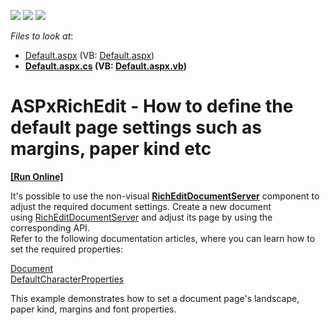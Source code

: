 <!-- default badges list -->
![](https://img.shields.io/endpoint?url=https://codecentral.devexpress.com/api/v1/VersionRange/128545359/16.1.4%2B)
[![](https://img.shields.io/badge/Open_in_DevExpress_Support_Center-FF7200?style=flat-square&logo=DevExpress&logoColor=white)](https://supportcenter.devexpress.com/ticket/details/T520406)
[![](https://img.shields.io/badge/📖_How_to_use_DevExpress_Examples-e9f6fc?style=flat-square)](https://docs.devexpress.com/GeneralInformation/403183)
<!-- default badges end -->
<!-- default file list -->
*Files to look at*:

* [Default.aspx](./CS/Default.aspx) (VB: [Default.aspx](./VB/Default.aspx))
* **[Default.aspx.cs](./CS/Default.aspx.cs) (VB: [Default.aspx.vb](./VB/Default.aspx.vb))**
<!-- default file list end -->
# ASPxRichEdit - How to define the default page settings such as margins, paper kind etc
<!-- run online -->
**[[Run Online]](https://codecentral.devexpress.com/t520406/)**
<!-- run online end -->


<p>It's possible to use the non-visual <a href="https://documentation.devexpress.com/#CoreLibraries/clsDevExpressXtraRichEditRichEditDocumentServertopic"><strong>RichEditDocumentServer</strong></a> component to adjust the required document settings. Create a new document using <a href="https://documentation.devexpress.com/#CoreLibraries/clsDevExpressXtraRichEditRichEditDocumentServertopic">RichEditDocumentServer</a> and adjust its page by using the corresponding API.<br>Refer to the following documentation articles, where you can learn how to set the required properties:</p>
<a href="https://documentation.devexpress.com/CoreLibraries/clsDevExpressXtraRichEditAPINativeDocumenttopic.aspx">Document</a> <br><a href="https://documentation.devexpress.com/CoreLibraries/DevExpressXtraRichEditAPINativeDocument_DefaultCharacterPropertiestopic.aspx">DefaultCharacterProperties</a><br>
<p>This example demonstrates how to set a document page's landscape, paper kind, margins and font properties.</p>

<br/>


